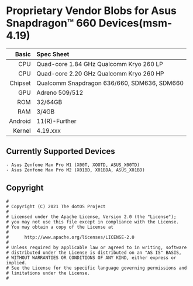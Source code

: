 Proprietary Vendor Blobs for Asus Snapdragon™ 660 Devices(msm-4.19)
======================================================================

Basic   | Spec Sheet
-------:|:----------
CPU     | Quad-core 1.84 GHz Qualcomm Kryo 260 LP
CPU     | Quad-core 2.20 GHz Qualcomm Kryo 260 HP
Chipset | Qualcomm Snapdragon 636/660, SDM636, SDM660
GPU     | Adreno 509/512
ROM     | 32/64GB
RAM     | 3/4GB
Android | 11(R)-Further
Kernel  | 4.19.xxx

## Currently Supported Devices

```
- Asus Zenfone Max Pro M1 (X00T, XOOTD, ASUS_X00TD)
- Asus Zenfone Max Pro M2 (X01BD, X01BDA, ASUS_X01BD)
```

## Copyright

```
#
# Copyright (C) 2021 The dotOS Project
#
# Licensed under the Apache License, Version 2.0 (the "License");
# you may not use this file except in compliance with the License.
# You may obtain a copy of the License at
#
#      http://www.apache.org/licenses/LICENSE-2.0
#
# Unless required by applicable law or agreed to in writing, software
# distributed under the License is distributed on an "AS IS" BASIS,
# WITHOUT WARRANTIES OR CONDITIONS OF ANY KIND, either express or implied.
# See the License for the specific language governing permissions and
# limitations under the License.
#
```
